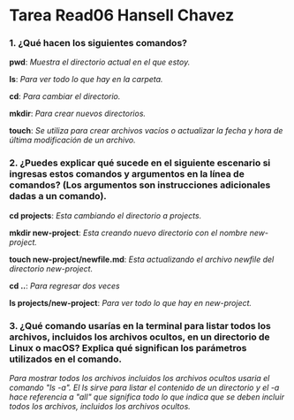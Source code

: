 # Tarea Read06 Hansell Chavez

### 1. **¿Qué hacen los siguientes comandos?** ###
   
   **pwd**: *Muestra el directorio actual en el que estoy.*
   
   **ls**: *Para ver todo lo que hay en la carpeta.*
   
   **cd**: *Para cambiar el directorio.*
   
   **mkdir**: *Para crear nuevos directorios.*
   
   **touch**: *Se utiliza para crear archivos vacíos o actualizar la fecha y hora de última modificación de un archivo.*

### 2. **¿Puedes explicar qué sucede en el siguiente escenario si ingresas estos comandos y argumentos en la línea de comandos? (Los argumentos son instrucciones adicionales dadas a un comando).** ###
   
   **cd projects**: *Esta cambiando el directorio a projects.*
   
   **mkdir new-project**: *Esta creando nuevo directorio con el nombre new-project.*
   
   **touch new-project/newfile.md**: *Esta actualizando el archivo newfile del directorio new-project.*
   
   **cd ..**: *Para regresar dos veces*
   
   **ls projects/new-project**: *Para ver todo lo que hay en new-project.*
   

### 3. **¿Qué comando usarías en la terminal para listar todos los archivos, incluidos los archivos ocultos, en un directorio de Linux o macOS? Explica qué significan los parámetros utilizados en el comando.** ###
   
   *Para mostrar todos los archivos incluidos los archivos ocultos usaria el comando "ls -a". El ls sirve para listar el contenido de un directorio y el -a hace referencia a "all" que significa todo lo que indica que se deben incluir todos los archivos, incluidos los archivos ocultos.*
   

